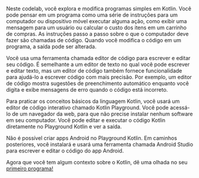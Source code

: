 Neste codelab, você explora e modifica programas simples em Kotlin. Você pode pensar em um programa como uma série de instruções para um computador ou dispositivo móvel executar alguma ação, como exibir uma mensagem para um usuário ou calcular o custo dos itens em um carrinho de compras. As instruções passo a passo sobre o que o computador deve fazer são chamadas de código. Quando você modifica o código em um programa, a saída pode ser alterada.

Você usa uma ferramenta chamada editor de código para escrever e editar seu código. É semelhante a um editor de texto no qual você pode escrever e editar texto, mas um editor de código também fornece funcionalidade para ajudá-lo a escrever código com mais precisão. Por exemplo, um editor de código mostra sugestões de preenchimento automático enquanto você digita e exibe mensagens de erro quando o código está incorreto.

Para praticar os conceitos básicos da linguagem Kotlin, você usará um editor de código interativo chamado Kotlin Playground. Você pode acessá-lo de um navegador da web, para que não precise instalar nenhum software em seu computador. Você pode editar e executar o código Kotlin diretamente no Playground Kotlin e ver a saída.

Não é possível criar apps Android no Playground Kotlin. Em caminhos posteriores, você instalará e usará uma ferramenta chamada Android Studio para escrever e editar o código do app Android.

Agora que você tem algum contexto sobre o Kotlin, dê uma olhada no seu [primeiro programa!](https://github.com/octoelli/codelab/blob/main/introducao/Hello_world.kt)
